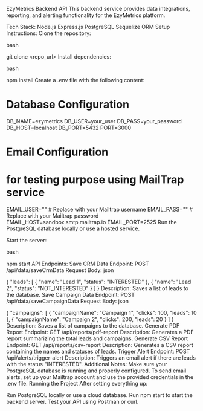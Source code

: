 EzyMetrics Backend API
This backend service provides data integrations, reporting, and alerting functionality for the EzyMetrics platform.

Tech Stack:
Node.js
Express.js
PostgreSQL
Sequelize ORM
Setup Instructions:
Clone the repository:

bash

git clone <repo_url>
Install dependencies:

bash

npm install
Create a .env file with the following content:


# Database Configuration
DB_NAME=ezymetrics
DB_USER=your_user
DB_PASS=your_password
DB_HOST=localhost
DB_PORT=5432
PORT=3000
# Email Configuration
# for testing purpose using MailTrap service
EMAIL_USER="" # Replace with your Mailtrap username
EMAIL_PASS="" # Replace with your Mailtrap password
EMAIL_HOST=sandbox.smtp.mailtrap.io
EMAIL_PORT=2525
Run the PostgreSQL database locally or use a hosted service.

Start the server:

bash

npm start
API Endpoints:
Save CRM Data
Endpoint: POST /api/data/saveCrmData
Request Body:
json

{
  "leads": [
    {
      "name": "Lead 1",
      "status": "INTERESTED"
    },
    {
      "name": "Lead 2",
      "status": "NOT_INTERESTED"
    }
  ]
}
Description: Saves a list of leads to the database.
Save Campaign Data
Endpoint: POST /api/data/saveCampaignData
Request Body:
json

{
  "campaigns": [
    {
      "campaignName": "Campaign 1",
      "clicks": 100,
      "leads": 10
    },
    {
      "campaignName": "Campaign 2",
      "clicks": 200,
      "leads": 20
    }
  ]
}
Description: Saves a list of campaigns to the database.
Generate PDF Report
Endpoint: GET /api/reports/pdf-report
Description: Generates a PDF report summarizing the total leads and campaigns.
Generate CSV Report
Endpoint: GET /api/reports/csv-report
Description: Generates a CSV report containing the names and statuses of leads.
Trigger Alert
Endpoint: POST /api/alerts/trigger-alert
Description: Triggers an email alert if there are leads with the status "INTERESTED".
Additional Notes:
Make sure your PostgreSQL database is running and properly configured.
To send email alerts, set up your Mailtrap account and use the provided credentials in the .env file.
Running the Project
After setting everything up:

Run PostgreSQL locally or use a cloud database.
Run npm start to start the backend server.
Test your API using Postman or curl.